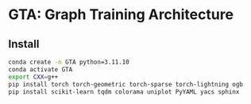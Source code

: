 # GTA: Graph Training Architecture

## Install 
```bash
conda create -n GTA python=3.11.10
conda activate GTA
export CXX=g++
pip install torch torch-geometric torch-sparse torch-lightning ogb
pip install scikit-learn tqdm colorama uniplot PyYAML yacs sphinx
```
